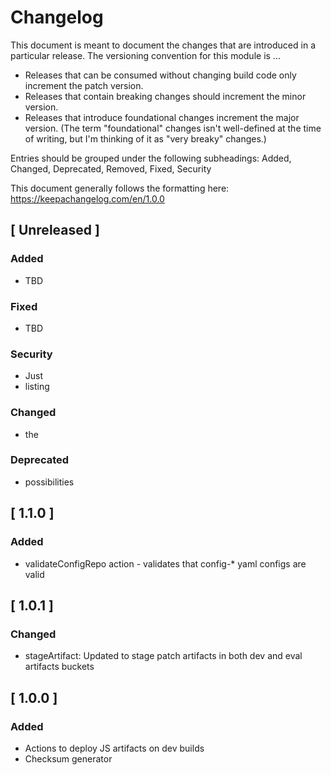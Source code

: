 # Changelog
This document is meant to document the changes that are introduced in a particular release.
The versioning convention for this module is ...
* Releases that can be consumed without changing build code only increment the patch version.
* Releases that contain breaking changes should increment the minor version.
* Releases that introduce foundational changes increment the major version. (The term "foundational"
changes isn't well-defined at the time of writing, but I'm thinking of it as "very breaky" changes.)

Entries should be grouped under the following subheadings: Added, Changed, Deprecated, Removed, Fixed, Security

This document generally follows the formatting here: https://keepachangelog.com/en/1.0.0

## [ Unreleased ]
### Added
* TBD
### Fixed
* TBD
### Security
* Just
* listing
### Changed
* the
### Deprecated
* possibilities

## [ 1.1.0 ]
### Added
* validateConfigRepo action - validates that config-* yaml configs are valid

## [ 1.0.1 ]
### Changed
* stageArtifact: Updated to stage patch artifacts in both dev and eval artifacts buckets

## [ 1.0.0 ]
### Added
* Actions to deploy JS artifacts on dev builds
* Checksum generator